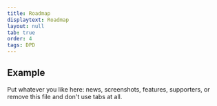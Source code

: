 ```yaml
---
title: Roadmap
displaytext: Roadmap
layout: null
tab: true
order: 4
tags: DPD
---
```


## Example

Put whatever you like here: news, screenshots, features, supporters, or remove this file and don't use tabs at all.
